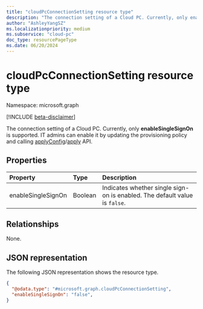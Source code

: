 ```yaml
---
title: "cloudPcConnectionSetting resource type"
description: "The connection setting of a Cloud PC. Currently, only enableSingleSignOn is supported."
author: "AshleyYangSZ"
ms.localizationpriority: medium
ms.subservice: "cloud-pc"
doc_type: resourcePageType
ms.date: 06/20/2024
---
```


# cloudPcConnectionSetting resource type

Namespace: microsoft.graph

[!INCLUDE [beta-disclaimer](../../includes/beta-disclaimer.md)]

The connection setting of a Cloud PC. Currently, only **enableSingleSignOn** is supported. IT admins can enable it by updating the provisioning policy and calling [applyConfig](../api/cloudpcprovisioningpolicy-applyconfig.md)/[apply](../api/cloudpcprovisioningpolicy-apply.md) API.

## Properties

|Property|Type|Description|
|:---|:---|:---|
|enableSingleSignOn|Boolean|Indicates whether single sign-on is enabled. The default value is `false`.|

## Relationships

None.

## JSON representation

The following JSON representation shows the resource type.
<!-- {
  "blockType": "resource",
  "@odata.type": "microsoft.graph.cloudPcConnectionSetting",
  "openType": false
}
-->

``` json
{
  "@odata.type": "#microsoft.graph.cloudPcConnectionSetting",
  "enableSingleSignOn": "false",
}
```
